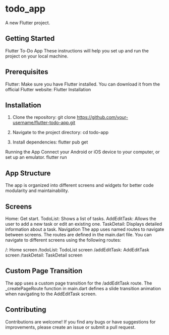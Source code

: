 # todo_app

A new Flutter project.

## Getting Started

Flutter To-Do App
These instructions will help you set up and run the project on your local machine.

## Prerequisites

Flutter: Make sure you have Flutter installed. You can download it from the official Flutter website: Flutter Installation

## Installation

1. Clone the repository: git clone https://github.com/your-username/flutter-todo-app.git

2. Navigate to the project directory: cd todo-app

3. Install dependencies: flutter pub get

Running the App
Connect your Android or iOS device to your computer, or set up an emulator.
flutter run

## App Structure

The app is organized into different screens and widgets for better code modularity and maintainability.

## Screens

Home: Get start.
TodoList: Shows a list of tasks.
AddEditTask: Allows the user to add a new task or edit an existing one.
TaskDetail: Displays detailed information about a task.
Navigation
The app uses named routes to navigate between screens. The routes are defined in the main.dart file. You can navigate to different screens using the following routes:

/: Home screen
/todoList: TodoList screen
/addEditTask: AddEditTask screen
/taskDetail: TaskDetail screen

## Custom Page Transition

The app uses a custom page transition for the /addEditTask route. The _createPageRoute function in main.dart defines a slide transition animation when navigating to the AddEditTask screen.

## Contributing

Contributions are welcome! If you find any bugs or have suggestions for improvements, please create an issue or submit a pull request.
